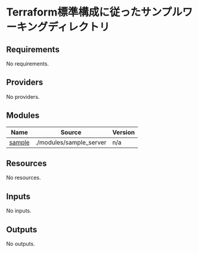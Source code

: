# Terraform標準構成に従ったサンプルワーキングディレクトリ


<!-- BEGIN_TF_DOCS -->
## Requirements

No requirements.

## Providers

No providers.

## Modules

| Name                                                   | Source                  | Version |
| ------------------------------------------------------ | ----------------------- | ------- |
| <a name="module_sample"></a> [sample](#module\_sample) | ./modules/sample_server | n/a     |

## Resources

No resources.

## Inputs

No inputs.

## Outputs

No outputs.
<!-- END_TF_DOCS -->
